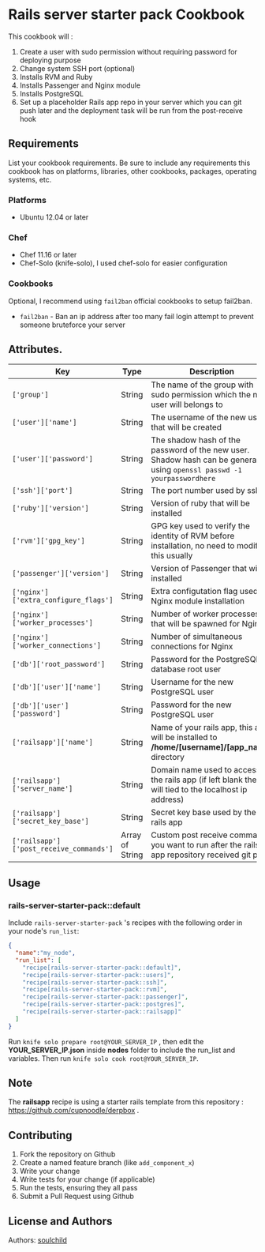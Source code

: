 # Rails server starter pack Cookbook

This cookbook will :

1. Create a user with sudo permission without requiring password for deploying purpose
2. Change system SSH port (optional)
3. Installs RVM and Ruby
4. Installs Passenger and Nginx module
5. Installs PostgreSQL 
6. Set up a placeholder Rails app repo in your server which you can git push later and the deployment task will be run from the post-receive hook

## Requirements

List your cookbook requirements. Be sure to include any requirements this cookbook has on platforms, libraries, other cookbooks, packages, operating systems, etc.


### Platforms

- Ubuntu 12.04 or later

### Chef

- Chef 11.16 or later
- Chef-Solo (knife-solo), I used chef-solo for easier configuration

### Cookbooks

Optional, I recommend using `fail2ban` official cookbooks to setup fail2ban.

- `fail2ban` - Ban an ip address after too many fail login attempt to prevent someone bruteforce your server

## Attributes.

| Key                                     | Type            | Description                              | Default                                  |
| --------------------------------------- | --------------- | ---------------------------------------- | ---------------------------------------- |
| `['group']`                             | String          | The name of the group with sudo permission which the new user will belongs to | deployer                                 |
| `['user']['name']`                      | String          | The username of the new user that will be created | demo                                     |
| `['user']['password']`                  | String          | The shadow hash of the password of the new user. Shadow hash can be generated using `openssl passwd -1 yourpasswordhere` | $1$aQEG8V7N$oQXPBNWquu0fvjB1KEkKH0       |
| `['ssh']['port']`                       | String          | The port number used by ssh              | 2112                                     |
| `['ruby']['version']`                   | String          | Version of ruby that will be installed   | 2.3.1                                    |
| `['rvm']['gpg_key']`                    | String          | GPG key used to verify the identity of RVM before installation, no need to modify this usually | 409B6B1796C275462A1703113804BB82D39DC0E3 |
| `['passenger']['version']`              | String          | Version of Passenger that will be installed | 5.0.29                                   |
| `['nginx']['extra_configure_flags']`    | String          | Extra configutation flag used for Nginx module installation | _blank_                                  |
| `['nginx']['worker_processes']`         | String          | Number of worker processes that will be spawned for Nginx | 1                                        |
| `['nginx']['worker_connections']`       | String          | Number of simultaneous connections for Nginx | 1024                                     |
| `['db']['root_password']`               | String          | Password for the PostgreSQL database root user | correcthorsebatterystaple                |
| `['db']['user']['name']`                | String          | Username for the new PostgreSQL user     | demo                                     |
| `['db']['user']['password']`            | String          | Password for the new PostgreSQL user     | correcthorsebatterystaple                |
| `['railsapp']['name']`                  | String          | Name of your rails app, this app will be installed to **/home/[username]/[app_name]** directory | demo_app                                 |
| `['railsapp']['server_name']`           | String          | Domain name used to access the rails app (if left blank then will tied to the localhost ip address) | demo_app.example.com                     |
| `['railsapp']['secret_key_base']`       | String          | Secret key base used by the rails app    | 1c739858e1b55a7d57dbb2b9545c3bc503af4d337e8526b5c1438a444231820fb9338533237bcf696897d110abb7f3ab3ac0896b7cba9832b58e610758e2d116 |
| `['railsapp']['post_receive_commands']` | Array of String | Custom post receive commands you want to run after the rails app repository received git push | []                                       |





## Usage

### rails-server-starter-pack::default


Include `rails-server-starter-pack`  's recipes with the following order in your node's `run_list`:

```json
{
  "name":"my_node",
  "run_list": [
    "recipe[rails-server-starter-pack::default]",
    "recipe[rails-server-starter-pack::users]",
    "recipe[rails-server-starter-pack::ssh]",
    "recipe[rails-server-starter-pack::rvm]",
    "recipe[rails-server-starter-pack::passenger]",
    "recipe[rails-server-starter-pack::postgres]",
    "recipe[rails-server-starter-pack::railsapp]"
  ]
}
```



Run `knife solo prepare root@YOUR_SERVER_IP` , then edit the **YOUR_SERVER_IP.json** inside **nodes** folder to include the run_list and variables. Then run `knife solo cook root@YOUR_SERVER_IP`.

## Note
The **railsapp** recipe is using a starter rails template from this repository : https://github.com/cupnoodle/derpbox .  


## Contributing

1. Fork the repository on Github
2. Create a named feature branch (like `add_component_x`)
3. Write your change
4. Write tests for your change (if applicable)
5. Run the tests, ensuring they all pass
6. Submit a Pull Request using Github


## License and Authors

Authors: [soulchild](https://littlefox.es)

